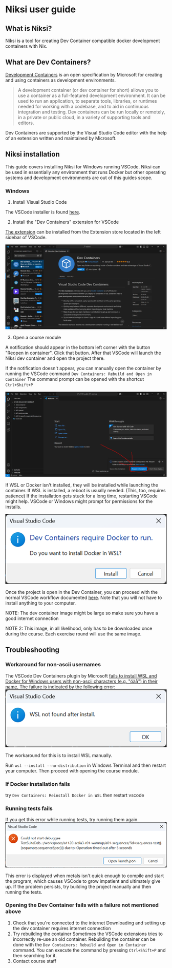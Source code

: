 # Niksi user guide

## What is Niksi?

Niksi is a tool for creating Dev Container compatible docker development containers with Nix.

## What are Dev Containers?

[Development Containers](https://containers.dev/) is an open specification by Microsoft for creating and using containers as development environments.

> A development container (or dev container for short) allows you to use a container as a full-featured development environment. It can be used to run an application, to separate tools, libraries, or runtimes needed for working with a codebase, and to aid in continuous integration and testing. Dev containers can be run locally or remotely, in a private or public cloud, in a variety of supporting tools and editors.

Dev Containers are supported by the Visual Studio Code editor with the help of an extension written and maintained by Microsoft.

## Niksi installation

This guide covers installing Niksi for Windows running VSCode.
Niksi can be used in essentially any environment that runs Docker
but other operating systems and development environments
are out of this guides scope.

### Windows

1. Install Visual Studio Code

The VSCode installer is found [here](https://code.visualstudio.com/).

2. Install the "Dev Containers" extension for VSCode

[The extension](https://marketplace.visualstudio.com/items?itemName=ms-vscode-remote.remote-containers)
can be installed from the Extension store located in the left sidebar of VSCode.

![](./images/extension-install.png)

3. Open a course module

A notification should appear in the bottom left corner with the button "Reopen in container".
Click that button. After that VSCode will launch the Niksi dev container and open the project there.

If the notification doesn't appear, you can manually open the container by running the VSCode command `Dev Containers: Rebuild and Open in Container`
The command prompt can be opened with the shortcut `Ctrl+Shift+P`

![](./images/reopen-in-devcontainer.png)

If WSL or Docker isn't installed, they will be installed while launching the container.
If WSL is installed, a reboot is usually needed. (This, too, requires patience)
If the installation gets stuck for a long time, restarting VSCode might help.
VSCode or Windows might prompt for permissions for the installs.

![](./images/docker-install.png)

Once the project is open in the Dev Container, you can proceed with the normal VSCode workflow documented [here](TODO).
Note that you will not have to install anything to your computer.



NOTE: The dev container image might be large so make sure you have a good internet connection

NOTE 2: This image, in all likelihood, only has to be downloaded once during the course. Each exercise round will use the same image.

## Troubleshooting

### Workaround for non-ascii usernames

The VSCode Dev Containers plugin by Microsoft [fails to install WSL and Docker for Windows users with non-ascii characters (e.g. "öäå") in their name.](https://github.com/microsoft/vscode-remote-release/issues/10454)
The failure is indicated by the following error:
![](./images/non-ascii-error.png)

The workaround for this is to install WSL manually.

Run `wsl --install --no-distribution` in Windows Terminal and then restart your computer.
Then proceed with opening the course module.

### If Docker installation fails
try `Dev Containers: Reinstall Docker in WSL` then restart vscode

### Running tests fails

If you get this error while running tests, try running them again.
![](./images/error-debuggee.png)

This error is displayed when metals isn't quick enough to compile and start the program, which causes VSCode to grow impatient and ultimately give up.
If the problem persists, try building the project manually and then running the tests.

### Opening the Dev Container fails with a failure not mentioned above

1. Check that you're connected to the internet
    Downloading and setting up the dev container requires internet connection
2. Try rebuilding the container
    Sometimes the VSCode extensions tries to incorrectly re-use an old container.
    Rebuilding the container can be done with the `Dev Containers: Rebuild and Open in Container` command.
    You can execute the command by pressing `Ctrl+Shift+P` and then searching for it.
3. Contact course staff
